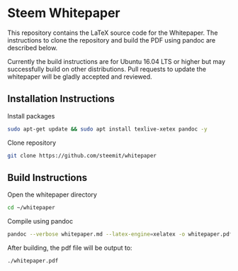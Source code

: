 # Steem Whitepaper

This repository contains the LaTeX source code for the Whitepaper. The instructions to clone the repository and build the PDF using pandoc are described below.

Currently the build instructions are for Ubuntu 16.04 LTS or higher but may successfully build on other distributions. Pull requests to update the whitepaper will be gladly accepted and reviewed.

## Installation Instructions

Install packages
```bash
sudo apt-get update && sudo apt install texlive-xetex pandoc -y
```

Clone repository
```bash
git clone https://github.com/steemit/whitepaper
```

## Build Instructions

Open the whitepaper directory
```bash
cd ~/whitepaper
```

Compile using pandoc
```bash
pandoc --verbose whitepaper.md --latex-engine=xelatex -o whitepaper.pdf --dpi=300
```

After building, the pdf file will be output to:
```bash
./whitepaper.pdf
```
